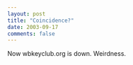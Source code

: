 ```yaml
---
layout: post
title: "Coincidence?"
date: 2003-09-17
comments: false
---
```

Now wbkeyclub.org is down. Weirdness.
